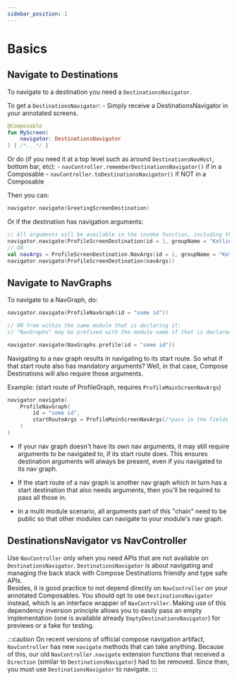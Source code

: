 ```yaml
---
sidebar_position: 1
---
```


# Basics

## Navigate to Destinations

To navigate to a destination you need a `DestinationsNavigator`.

To get a `DestinationsNavigator`:
    - Simply receive a DestinationsNavigator in your annotated screens.

```kotlin
@Composable
fun MyScreen(
    navigator: DestinationsNavigator
) { /*...*/ }
```

Or do (if you need it at a top level such as around `DestinationsNavHost`, bottom bar, etc):
    - `navController.rememberDestinationsNavigator()` if in a Composable
    - `navController.toDestinationsNavigator()` if NOT in a Composable

Then you can:

```kotlin
navigator.navigate(GreetingScreenDestination)
```

Or if the destination has navigation arguments:

```kotlin
// All arguments will be available in the invoke function, including the default values
navigator.navigate(ProfileScreenDestination(id = 1, groupName = "Kotlin 4ever <3"))
// OR
val navArgs = ProfileScreenDestination.NavArgs(id = 1, groupName = "Kotlin 4ever <3")
navigator.navigate(ProfileScreenDestination(navArgs))
```

## Navigate to NavGraphs

To navigate to a NavGraph, do:

```kotlin
navigator.navigate(ProfileNavGraph(id = "some id"))

// OR from within the same module that is declaring it:
// "NavGraphs" may be prefixed with the module name if that is declared in a ksp config.

navigator.navigate(NavGraphs.profile(id = "some id"))
```

Navigating to a nav graph results in navigating to its start route.
So what if that start route also has mandatory arguments?
Well, in that case, Compose Destinations will also require those arguments.

Example: (start route of ProfileGraph, requires `ProfileMainScreenNavArgs`)

```kotlin
navigator.navigate(
    ProfileNavGraph(
        id = "some id",
        startRouteArgs = ProfileMainScreenNavArgs(/*pass in the fields needed*/)
    )
)
```

- If your nav graph doesn't have its own nav arguments, it may still require arguments to be navigated to, if its
start route does.
This ensures destination arguments will always be present, even if you navigated to its nav graph.

- If the start route of a nav graph is another nav graph which in turn has a start destination
that also needs arguments, then you'll be required to pass all those in.

- In a multi module scenario, all arguments part of this "chain" need to be public so that other
modules can navigate to your module's nav graph.

## DestinationsNavigator vs NavController
Use `NavController` only when you need APIs that are not available on `DestinationsNavigator`. `DestinationsNavigator` is about navigating and managing the back stack with Compose Destinations friendly and type safe APIs.  
Besides, it is good practice to not depend directly on `NavController` on your annotated Composables. You should opt to use `DestinationsNavigator` instead, which is an interface wrapper of `NavController`. Making use of this dependency inversion principle allows you to easily pass an empty implementation (one is available already `EmptyDestinationsNavigator`) for previews or a fake for testing.

:::caution
On recent versions of official compose navigation artifact, `NavController` has new `navigate` methods that can take anything. Because of this, our old `NavController.navigate` extension functions that received a `Direction` (similar to `DestinationsNavigator`) had to be removed. Since then, you must use `DestinationsNavigator` to navigate.
:::
